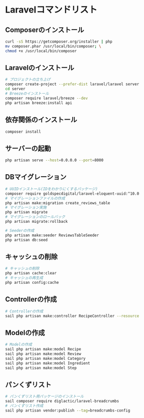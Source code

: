 # Laravelコマンドリスト

## Composerのインストール

```bash
curl -sS https://getcomposer.org/installer | php
mv composer.phar /usr/local/bin/composer; \
chmod +x /usr/local/bin/composer
```

## Laravelのインストール

```bash
# プロジェクトの立ち上げ
composer create-project --prefer-dist laravel/laravel server
cd server
# Breezeのインストール
composer require laravel/breeze --dev
php artisan breeze:install api
```

## 依存関係のインストール

```bash
composer install
```

## サーバーの起動

```bash
php artisan serve --host=0.0.0.0 --port=8000
```

## DBマイグレーション

```bash
# UUIDインストール(IDをわかりにくするパッケージ)
composer require goldspecdigital/laravel-eloquent-uuid:^10.0
# マイグレーションファイルの作成
php artisan make:migration create_reviews_table
# マイグレーション実施
php artisan migrate
# マイグレーションのロールバック
php artisan migrate:rollback

# Seederの作成
php artisan make:seeder ReviewsTableSeeder
php artisan db:seed
```

## キャッシュの削除

```bash
# キャッシュの削除
php artisan cache:clear
# キャッシュの再生成
php artisan config:cache
```

## Controllerの作成

```bash
# Controllerの作成
sail php artisan make:controller RecipeController --resource
```

## Modelの作成

```bash
# Modelの作成
sail php artisan make:model Recipe
sail php artisan make:model Review
sail php artisan make:model Category
sail php artisan make:model Ingredient
sail php artisan make:model Step
```

## パンくずリスト

```bash
# パンくずリスト用パッケージのインストール
sail composer require diglactic/laravel-breadcrumbs
# パンくずリスト作成
sail php artisan vendor:publish --tag=breadcrumbs-config
```